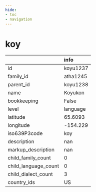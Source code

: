 ```yaml
---
hide:
- toc
- navigation
---
```

# koy
|                      | info     |
|:---------------------|:---------|
| id                   | koyu1237 |
| family_id            | atha1245 |
| parent_id            | koyu1238 |
| name                 | Koyukon  |
| bookkeeping          | False    |
| level                | language |
| latitude             | 65.6093  |
| longitude            | -154.229 |
| iso639P3code         | koy      |
| description          | nan      |
| markup_description   | nan      |
| child_family_count   | 0        |
| child_language_count | 0        |
| child_dialect_count  | 3        |
| country_ids          | US       |